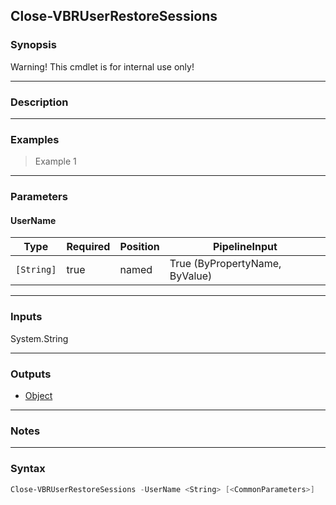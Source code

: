 Close-VBRUserRestoreSessions
----------------------------

### Synopsis
Warning! This cmdlet is for internal use only!

---

### Description

---

### Examples
> Example 1

---

### Parameters
#### **UserName**

|Type      |Required|Position|PipelineInput                 |
|----------|--------|--------|------------------------------|
|`[String]`|true    |named   |True (ByPropertyName, ByValue)|

---

### Inputs
System.String

---

### Outputs
* [Object](https://learn.microsoft.com/en-us/dotnet/api/System.Object)

---

### Notes

---

### Syntax
```PowerShell
Close-VBRUserRestoreSessions -UserName <String> [<CommonParameters>]
```
